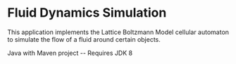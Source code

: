 # Fluid Dynamics Simulation
This application implements the Lattice Boltzmann Model cellular automaton to simulate the flow of a fluid around certain objects.

Java with Maven project -- Requires JDK 8 
